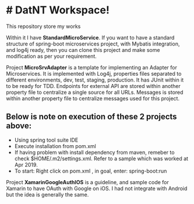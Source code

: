 # # DatNT Workspace!

This repository store my works

Within it I have **StandardMicroService**. If you want to have a standard structure of spring-boot microservices project, with Mybatis integration, and log4j ready, then you can clone this project and make some modification as per your requirement.

Project **MicroSrvAdapter** is a template for implementing an Adapter for Microservices. It is implemented with Log4j, properties files separated to different environments, dev, test, staging, production. It has JUnit within it to be ready for TDD. Endpoints for external API are stored within another property file to centralize a single source for all URLs. Messages is stored within another property file to centralize messages used for this project.  

## Below is note on execution of these 2 projects above:
- Using spring tool suite IDE  
- Execute installation from pom.xml  
- If having problem with install dependency from maven, remeber to check $HOME/.m2/settings.xml. Refer to a sample which was worked at Apr 2019.
- To start: Right click on pom.xml , in goal, enter: spring-boot:run  


Project **XamarinGoogleAuthIOS** is a guideline, and sample code for Xamarin to have OAuth with Google on iOS. I had not integrate with Android but the idea is generally the same.
